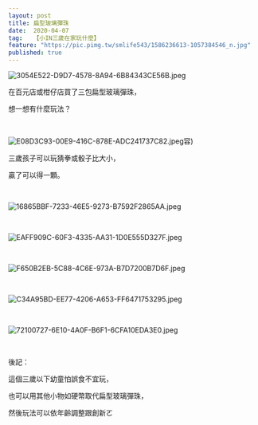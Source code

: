 ```yaml
---
layout: post
title: 扁型玻璃彈珠
date:  2020-04-07
tag:   【小IN三歲在家玩什麼】
feature: "https://pic.pimg.tw/smlife543/1586236613-1057384546_n.jpg"
published: true 
---
```

<p><img alt="3054E522-D9D7-4578-8A94-6B84343CE56B.jpeg" src="https://pic.pimg.tw/smlife543/1586236613-1057384546_n.jpg" title="3054E522-D9D7-4578-8A94-6B84343CE56B.jpeg"></p>

<p>在百元店或柑仔店買了三包扁型玻璃彈珠，</p>

<p>想一想有什麼玩法？</p>

<p>&nbsp;</p>

<p><img alt="E08D3C93-00E9-416C-878E-ADC241737C82.jpeg" src="https://pic.pimg.tw/smlife543/1586236610-3921837703_n.jpg" title="E08D3C93-00E9-416C-878E-ADC241737C82.jpeg">容)</p>

<p>三歲孩子可以玩猜拳或骰子比大小，</p>

<p>贏了可以得一顆。</p>

<p>&nbsp;</p>

<p><img alt="16865BBF-7233-46E5-9273-B7592F2865AA.jpeg" src="https://pic.pimg.tw/smlife543/1586236609-3943428830_n.jpg" title="16865BBF-7233-46E5-9273-B7592F2865AA.jpeg"></p>

<p>&nbsp;</p>

<p><img alt="EAFF909C-60F3-4335-AA31-1D0E555D327F.jpeg" src="https://pic.pimg.tw/smlife543/1586236613-2096769708_n.jpg" title="EAFF909C-60F3-4335-AA31-1D0E555D327F.jpeg"></p>

<p>&nbsp;</p>

<p><img alt="F650B2EB-5C88-4C6E-973A-B7D7200B7D6F.jpeg" src="https://pic.pimg.tw/smlife543/1586236612-1142190175_n.jpg" title="F650B2EB-5C88-4C6E-973A-B7D7200B7D6F.jpeg"></p>

<p>&nbsp;</p>

<p><img alt="C34A95BD-EE77-4206-A653-FF6471753295.jpeg" src="https://pic.pimg.tw/smlife543/1586236612-249450053_n.jpg" title="C34A95BD-EE77-4206-A653-FF6471753295.jpeg"></p>

<p>&nbsp;</p>

<p><img alt="72100727-6E10-4A0F-B6F1-6CFA10EDA3E0.jpeg" src="https://pic.pimg.tw/smlife543/1586236614-924374052_n.jpg" title="72100727-6E10-4A0F-B6F1-6CFA10EDA3E0.jpeg"></p>

<p>&nbsp;</p>

<p>後記：</p>

<p>這個三歲以下幼童怕誤食不宜玩，</p>

<p>也可以用其他小物如硬幣取代扁型玻璃彈珠，</p>

<p>然後玩法可以依年齡調整跟創新ㄛ</p>

